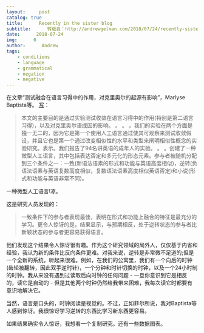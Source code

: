 ```yaml
---
layout:     post
catalog: true
title:      Recently in the sister blog
subtitle:      转载自：http://andrewgelman.com/2018/07/24/recently-sister-blog-5/
date:      2018-07-24
img:      0
author:      Andrew
tags:
    - conditions
    - language
    - grammatical
    - negation
    - negative
---
```


在文章“测试融合在语言习得中的作用，对克里奥尔的起源有影响”，Marlyse Baptista等。 [写](＃＃＃＃)：

> 本文的主要目的是通过实验测试收敛在语言习得中的作用(特别是第二语言习得)，以及对克里奥尔语成因的影响。 。 。 。我们的实验在两个方面是独一无二的，因为它是第一个使用人工语言通过使其可观察来测试收敛假设，并且它也是第一个通过改变相似性的水平和类型来阐明相似性概念的实验研究。表示。我们报告了94名讲英语的成年人的实验。 。 。创建了一种微型人工语言，其中包括表达否定和多元化的形态元素。参与者被随机分配到三个条件之一：一致(新语法语素的形式和功能与英语高度相似)，逆转(负语法语素与英语复数高度相似，复数语法语素高度相似英语否定)和小说(形式和功能与英语非常不同)。

一种微型人工语言!凉。

这是研究人员发现的：

> 一致条件下的参与者表现最佳，表明在形式和功能上融合的特征是最充分的学习。更令人惊讶的是，结果显示，与预期相反，处于逆转状态的参与者比新颖状态的参与者更容易获得语言。

他们发现这个结果令人惊讶很有趣。作为这个研究领域的局外人，仅仅基于内省和经验，我认为新的条件比反向条件更难。对我来说，逆转是非常微不足道的;但是一个全新的系统，听起来很难。例如，在我们的公寓里，我们有一个向后的时钟(齿轮被翻转，因此双手逆时针)，一个分钟和时针切换的时钟，以及一个24小时制的时钟。我从来没有遇到过读取后向时钟的任何问题 - 一旦你意识到它是相反的，读它是自动的 - 但是其他两个时钟仍然给我带来困难，我每次读它时都要有意识地解决它。

当然，语言是口头的，时钟阅读是视觉的。不过，正如菲尔所说，我对Baptista等人感到惊讶。我很惊讶学习逆转的东西比学习新东西更容易。

如果结果确实令人惊讶，我想看一个复制研究。还有一些数据图表。

